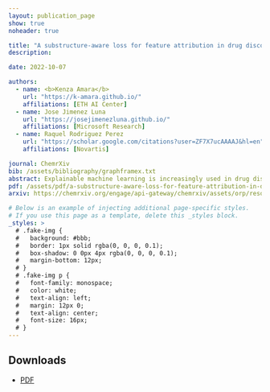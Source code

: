 ```yaml
---
layout: publication_page
show: true
noheader: true

title: "A substructure-aware loss for feature attribution in drug discovery"
description:

date: 2022-10-07

authors:
  - name: <b>Kenza Amara</b>
    url: "https://k-amara.github.io/"
    affiliations: [ETH AI Center]
  - name: Jose Jimenez Luna
    url: "https://josejimenezluna.github.io/"
    affiliations: [Microsoft Research]
  - name: Raquel Rodriguez Perez
    url: "https://scholar.google.com/citations?user=ZF7X7ucAAAAJ&hl=en"
    affiliations: [Novartis]

journal: ChemrXiv
bib: /assets/bibliography/graphframex.txt
abstract: Explainable machine learning is increasingly used in drug discovery to help rationalize compound property predictions. In this work we present a modification to the regression objective of GNNs to specifically account for common core structures between pairs of molecules. The proposed approach shows higher accuracy on a recently-proposed explainability benchmark.
pdf: /assets/pdf/a-substructure-aware-loss-for-feature-attribution-in-drug-discovery.pdf
arxiv: https://chemrxiv.org/engage/api-gateway/chemrxiv/assets/orp/resource/item/633a98bbea6a22542f06e149/original/a-substructure-aware-loss-for-feature-attribution-in-drug-discovery.pdf

# Below is an example of injecting additional page-specific styles.
# If you use this page as a template, delete this _styles block.
_styles: >
  # .fake-img {
  #   background: #bbb;
  #   border: 1px solid rgba(0, 0, 0, 0.1);
  #   box-shadow: 0 0px 4px rgba(0, 0, 0, 0.1);
  #   margin-bottom: 12px;
  # }
  # .fake-img p {
  #   font-family: monospace;
  #   color: white;
  #   text-align: left;
  #   margin: 12px 0;
  #   text-align: center;
  #   font-size: 16px;
  # }
---
```


## Downloads

- [PDF]({{page.pdf}})
